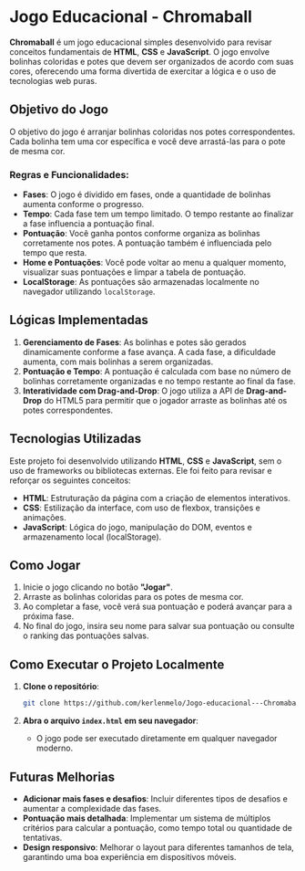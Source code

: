 # Jogo Educacional - Chromaball

**Chromaball** é um jogo educacional simples desenvolvido para revisar conceitos fundamentais de **HTML**, **CSS** e **JavaScript**. O jogo envolve bolinhas coloridas e potes que devem ser organizados de acordo com suas cores, oferecendo uma forma divertida de exercitar a lógica e o uso de tecnologias web puras.

## Objetivo do Jogo

O objetivo do jogo é arranjar bolinhas coloridas nos potes correspondentes. Cada bolinha tem uma cor específica e você deve arrastá-las para o pote de mesma cor.

### Regras e Funcionalidades:

- **Fases**: O jogo é dividido em fases, onde a quantidade de bolinhas aumenta conforme o progresso.
- **Tempo**: Cada fase tem um tempo limitado. O tempo restante ao finalizar a fase influencia a pontuação final.
- **Pontuação**: Você ganha pontos conforme organiza as bolinhas corretamente nos potes. A pontuação também é influenciada pelo tempo que resta.
- **Home e Pontuações**: Você pode voltar ao menu a qualquer momento, visualizar suas pontuações e limpar a tabela de pontuação.
- **LocalStorage**: As pontuações são armazenadas localmente no navegador utilizando `localStorage`.

## Lógicas Implementadas

1. **Gerenciamento de Fases**: As bolinhas e potes são gerados dinamicamente conforme a fase avança. A cada fase, a dificuldade aumenta, com mais bolinhas a serem organizadas.
2. **Pontuação e Tempo**: A pontuação é calculada com base no número de bolinhas corretamente organizadas e no tempo restante ao final da fase.
3. **Interatividade com Drag-and-Drop**: O jogo utiliza a API de **Drag-and-Drop** do HTML5 para permitir que o jogador arraste as bolinhas até os potes correspondentes.

## Tecnologias Utilizadas

Este projeto foi desenvolvido utilizando **HTML**, **CSS** e **JavaScript**, sem o uso de frameworks ou bibliotecas externas. Ele foi feito para revisar e reforçar os seguintes conceitos:

- **HTML**: Estruturação da página com a criação de elementos interativos.
- **CSS**: Estilização da interface, com uso de flexbox, transições e animações.
- **JavaScript**: Lógica do jogo, manipulação do DOM, eventos e armazenamento local (localStorage).

## Como Jogar

1. Inicie o jogo clicando no botão **"Jogar"**.
2. Arraste as bolinhas coloridas para os potes de mesma cor.
3. Ao completar a fase, você verá sua pontuação e poderá avançar para a próxima fase.
4. No final do jogo, insira seu nome para salvar sua pontuação ou consulte o ranking das pontuações salvas.

## Como Executar o Projeto Localmente

1. **Clone o repositório**:

   ```bash
   git clone https://github.com/kerlenmelo/Jogo-educacional---Chromaball.git

   ```

2. **Abra o arquivo `index.html` em seu navegador**:
   - O jogo pode ser executado diretamente em qualquer navegador moderno.

## Futuras Melhorias

- **Adicionar mais fases e desafios**: Incluir diferentes tipos de desafios e aumentar a complexidade das fases.
- **Pontuação mais detalhada**: Implementar um sistema de múltiplos critérios para calcular a pontuação, como tempo total ou quantidade de tentativas.
- **Design responsivo**: Melhorar o layout para diferentes tamanhos de tela, garantindo uma boa experiência em dispositivos móveis.
